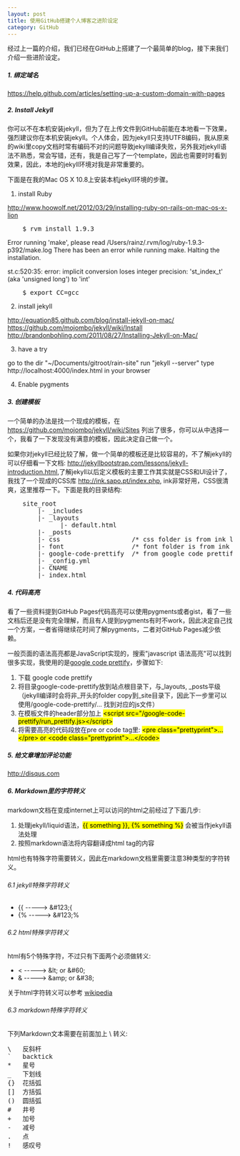 ```yaml
---
layout: post
title: 使用GitHub搭建个人博客之进阶设定
category: GitHub
---
```


经过上一篇的介绍，我们已经在GitHub上搭建了一个最简单的blog，接下来我们介绍一些进阶设定。

##### 1. 绑定域名

https://help.github.com/articles/setting-up-a-custom-domain-with-pages

##### 2. Install Jekyll

你可以不在本机安装jekyll，但为了在上传文件到GitHub前能在本地看一下效果，强烈建议你在本机安装jekyll。个人体会，因为jekyll只支持UTF8编码，我从原来的wiki里copy文档时常有编码不对的问题导致jekyll编译失败，另外我对jekyll语法不熟悉，常会写错，还有，我是自己写了一个template，因此也需要时时看到效果，因此，本地的jekyll环境对我是非常重要的。

下面是在我的Mac OS X 10.8上安装本机jekyll环境的步骤。

1. install Ruby

<http://www.hoowolf.net/2012/03/29/installing-ruby-on-rails-on-mac-os-x-lion>

<pre class="prettyprint">
    $ rvm install 1.9.3
</pre>

Error running 'make', please read /Users/rainz/.rvm/log/ruby-1.9.3-p392/make.log
There has been an error while running make. Halting the installation.

st.c:520:35: error: implicit conversion loses integer precision: 'st_index_t' (aka 'unsigned long') to 'int'

<pre class="prettyprint">
    $ export CC=gcc
</pre>

2. install jekyll

http://equation85.github.com/blog/install-jekyll-on-mac/
https://github.com/mojombo/jekyll/wiki/Install
http://brandonbohling.com/2011/08/27/Installing-Jekyll-on-Mac/

3. have a try

go to the dir "~/Documents/gitroot/rain-site"
run "jekyll --server"
type http://localhost:4000/index.html in your browser

4. Enable pygments

##### 3. 创建模板

一个简单的办法是找一个现成的模板，在 <https://github.com/mojombo/jekyll/wiki/Sites> 列出了很多，你可以从中选择一个，我看了一下发现没有满意的模板，因此决定自己做一个。

如果你对jekyll已经比较了解，做一个简单的模板还是比较容易的，不了解jekyll的可以仔细看一下文档: <http://jekyllbootstrap.com/lessons/jekyll-introduction.html>,了解jekyll以后定义模板的主要工作其实就是CSS和UI设计了，我找了一个现成的CSS库 <http://ink.sapo.pt/index.php>, ink非常好用，CSS很清爽，这里推荐一下。下面是我的目录结构:

<pre class="prettyprint">
    site_root
        |- _includes
        |- _layouts
              |- default.html
        |- _posts
        |- css                   /* css folder is from ink library */
        |- font                  /* font folder is from ink library */
        |- google-code-prettify  /* from google code prettify */
        |- _config.yml
        |- CNAME
        |- index.html
</pre>

##### 4. 代码高亮

看了一些资料提到GitHub Pages代码高亮可以使用pygments或者gist，看了一些文档后还是没有完全理解，而且有人提到pygments有时不work，因此决定自己找一个方案，一者省得继续花时间了解pygments，二者对GitHub Pages减少依赖。

一般页面的语法高亮都是JavaScript实现的，搜索"javascript 语法高亮"可以找到很多实现，我使用的是[google code prettify](https://code.google.com/p/google-code-prettify)，步骤如下:

1. 下载 google code prettify
2. 将目录google-code-prettify放到站点根目录下，与\_layouts, \_posts平级（jekyll编译时会将非\_开头的folder copy到\_site目录下，因此下一步里可以使用/google-code-prettify/... 找到对应的js文件）
3. 在模板文件的header部分加上 <mark>&lt;script src="/google-code-prettify/run_prettify.js>&lt;/script></mark>
4. 将需要高亮的代码段放在pre or code tag里: <mark>&lt;pre class="prettyprint">...&lt;/pre> or &lt;code class="prettyprint">...&lt;/code></mark>

##### 5. 给文章增加评论功能

<http://disqus.com>

##### 6. Markdown里的字符转义

markdown文档在变成internet上可以访问的html之前经过了下面几步:

1. 处理jekyll/liquid语法，<mark>&#123;{ something }}, &#123;% something %}</mark> 会被当作jekyll语法处理
2. 按照markdown语法将内容翻译成html tag的内容

html也有特殊字符需要转义，因此在markdown文档里需要注意3种类型的字符转义。

###### 6.1 jekyll特殊字符转义

* &#123;&#123; -----> &#38;#123;{
* &#123;% -----> &#38;#123;%

###### 6.2 html特殊字符转义

html有5个特殊字符，不过只有下面两个必须做转义:

* &lt; -----> &amp;lt; or &amp;#60;
* &amp; -----> &amp;amp; or &amp;#38;

关于html字符转义可以参考 [wikipedia](http://en.wikipedia.org/wiki/List_of_XML_and_HTML_character_entity_references#Predefined_entities_in_XML)

###### 6.3 markdown特殊字符转义

下列Markdown文本需要在前面加上 \ 转义:

<pre class="prettyprint">
\   反斜杆
`   backtick
*   星号
_   下划线
{}  花括弧
[]  方括弧
()  圆括弧
#   井号
+   加号
-   减号
.   点
!   感叹号
</pre>